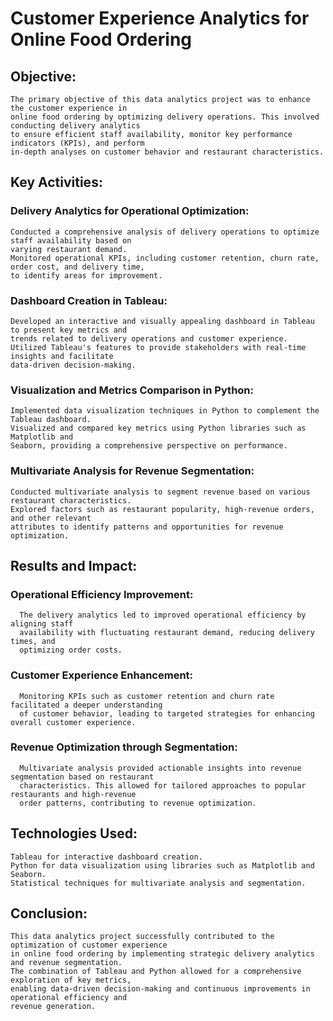 # Customer Experience Analytics for Online Food Ordering

## Objective:
    The primary objective of this data analytics project was to enhance the customer experience in 
    online food ordering by optimizing delivery operations. This involved conducting delivery analytics 
    to ensure efficient staff availability, monitor key performance indicators (KPIs), and perform 
    in-depth analyses on customer behavior and restaurant characteristics.

## Key Activities:

  ### Delivery Analytics for Operational Optimization:

    Conducted a comprehensive analysis of delivery operations to optimize staff availability based on 
    varying restaurant demand.
    Monitored operational KPIs, including customer retention, churn rate, order cost, and delivery time, 
    to identify areas for improvement.

  ### Dashboard Creation in Tableau:

    Developed an interactive and visually appealing dashboard in Tableau to present key metrics and 
    trends related to delivery operations and customer experience.
    Utilized Tableau's features to provide stakeholders with real-time insights and facilitate 
    data-driven decision-making.

  ### Visualization and Metrics Comparison in Python:

    Implemented data visualization techniques in Python to complement the Tableau dashboard.
    Visualized and compared key metrics using Python libraries such as Matplotlib and 
    Seaborn, providing a comprehensive perspective on performance.

  ### Multivariate Analysis for Revenue Segmentation:

    Conducted multivariate analysis to segment revenue based on various restaurant characteristics.
    Explored factors such as restaurant popularity, high-revenue orders, and other relevant 
    attributes to identify patterns and opportunities for revenue optimization.

## Results and Impact:

  ### Operational Efficiency Improvement:
      The delivery analytics led to improved operational efficiency by aligning staff 
      availability with fluctuating restaurant demand, reducing delivery times, and 
      optimizing order costs.
  
  ### Customer Experience Enhancement:
      Monitoring KPIs such as customer retention and churn rate facilitated a deeper understanding 
      of customer behavior, leading to targeted strategies for enhancing overall customer experience.
  
  ### Revenue Optimization through Segmentation:
      Multivariate analysis provided actionable insights into revenue segmentation based on restaurant 
      characteristics. This allowed for tailored approaches to popular restaurants and high-revenue 
      order patterns, contributing to revenue optimization.

## Technologies Used:

    Tableau for interactive dashboard creation.
    Python for data visualization using libraries such as Matplotlib and Seaborn.
    Statistical techniques for multivariate analysis and segmentation.

## Conclusion:
    This data analytics project successfully contributed to the optimization of customer experience 
    in online food ordering by implementing strategic delivery analytics and revenue segmentation. 
    The combination of Tableau and Python allowed for a comprehensive exploration of key metrics, 
    enabling data-driven decision-making and continuous improvements in operational efficiency and 
    revenue generation.
